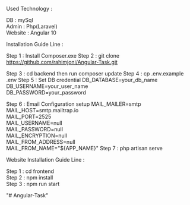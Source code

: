 Used Technology :                                                                                                                                             
                                                                                                                                         
DB : mySql  
Admin : Php(Laravel)                                                                                                                             
Website : Angular 10

Installation Guide Line :

Step 1 : Install Composer.exe 
Step 2 : git clone https://github.com/rahimjoni/Angular-Task.git

Step 3 : cd backend then run  composer update
Step 4 : cp .env.example .env
Step 5 : Set DB credential 
         DB_DATABASE=your_db_name                                 
         DB_USERNAME=your_user_name                                                                                                 
         DB_PASSWORD=your_password

Step 6 : Email Configuration setup 
         MAIL_MAILER=smtp                                                                                                         
         MAIL_HOST=smtp.mailtrap.io                                                                                                                                   
         MAIL_PORT=2525                                                                                                                                
         MAIL_USERNAME=null                                                                                                                       
         MAIL_PASSWORD=null                                                                                                                
         MAIL_ENCRYPTION=null                                                                                                              
         MAIL_FROM_ADDRESS=null                                                                                                                   
         MAIL_FROM_NAME="${APP_NAME}" 
Step 7 : php artisan serve

Website Installation Guide Line :

Step 1 : cd frontend                                                                                                            
Step 2 : npm install                                                                                                          
Step 3 : npm run start                                                                                                       





"# Angular-Task" 
